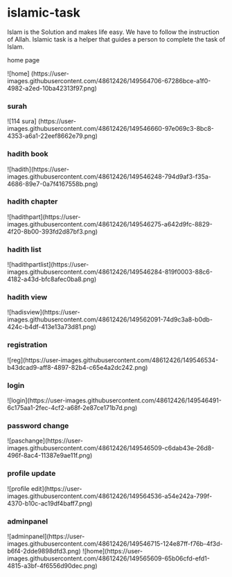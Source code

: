 # islamic-task
<p>Islam is the Solution and makes life easy. We have to follow the instruction of Allah. Islamic task is a helper that guides a person to complete the task of                        Islam.</p>
<p>home page</p>
![home]
(https://user-images.githubusercontent.com/48612426/149564706-67286bce-a1f0-4982-a2ed-10ba42313f97.png)
<h3>surah</h3>
![114 sura]
(https://user-images.githubusercontent.com/48612426/149546660-97e069c3-8bc8-4353-a6a1-22eef8662e79.png)
<h3>hadith book</h3>
![hadith](https://user-images.githubusercontent.com/48612426/149546248-794d9af3-f35a-4686-89e7-0a7f4167558b.png)
<h3>hadith chapter</h3>
![hadithpart](https://user-images.githubusercontent.com/48612426/149546275-a642d9fc-8829-4f20-8b00-393fd2d87bf3.png)
<h3>hadith list</h3>
![hadithpartlist](https://user-images.githubusercontent.com/48612426/149546284-819f0003-88c6-4182-a43d-bfc8afec0ba8.png)
<h3>hadith view</h3>
![hadisview](https://user-images.githubusercontent.com/48612426/149562091-74d9c3a8-b0db-424c-b4df-413e13a73d81.png)
<h3>registration</h3>
![reg](https://user-images.githubusercontent.com/48612426/149546534-b43dcad9-aff8-4897-82b4-c65e4a2dc242.png)
<h3>login</h3>
![login](https://user-images.githubusercontent.com/48612426/149546491-6c175aa1-2fec-4cf2-a68f-2e87ce171b7d.png)
<h3>password change</h3>
![paschange](https://user-images.githubusercontent.com/48612426/149546509-c6dab43e-26d8-496f-8ac4-11387e9ae11f.png)
<h3>profile update</h3>
![profile edit](https://user-images.githubusercontent.com/48612426/149564536-a54e242a-799f-4370-b10c-ac19df4baff7.png)
<h3>adminpanel</h3>
![adminpanel](https://user-images.githubusercontent.com/48612426/149546715-124e87ff-f76b-4f3d-b6f4-2dde9898dfd3.png)
![home](https://user-images.githubusercontent.com/48612426/149565609-65b06cfd-efd1-4815-a3bf-4f6556d90dec.png)
